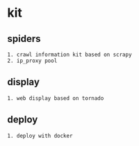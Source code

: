 # kit
## spiders 
    1. crawl information kit based on scrapy 
    2. ip_proxy pool 
## display 
    1. web display based on tornado 
## deploy 
    1. deploy with docker 
 
